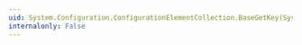 ```yaml
---
uid: System.Configuration.ConfigurationElementCollection.BaseGetKey(System.Int32)
internalonly: False
---
```

